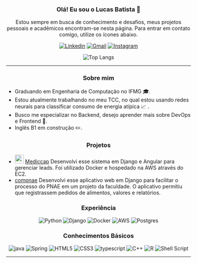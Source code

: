 
<div  style="display: inline_block" align="center"> 

### **Olá! Eu sou o Lucas Batista** 👋
Estou sempre em busca de conhecimento e desafios, meus projetos pessoais e acadêmicos encontram-se nesta página. Para entrar em contato comigo, utilize os ícones abaixo.

[![Linkedin](https://img.shields.io/badge/LinkedIn-0077B5?style=for-the-badge&logo=linkedin&logoColor=white)](https://www.linkedin.com/in/lucas-bt/)
 [![Gmail](https://img.shields.io/badge/Gmail-D14836?style=for-the-badge&logo=gmail&logoColor=white)](mailto:lucas.bt46@gmail.com)
[![Instagram](https://img.shields.io/badge/Instagram-E4405F?style=for-the-badge&logo=instagram&logoColor=white)](https://www.instagram.com/luucasbt_)

![Top Langs](https://github-readme-stats.vercel.app/api/top-langs/?username=luks-santos&layout=compact)

</div>
<hr/>

<div style="display: inline_block" align="center">
  
  ### **Sobre mim** </strong><br/>
</div>
  
  - Graduando em Engenharia de Computação no IFMG 🎓.
  - Estou atualmente trabalhando no meu TCC, no qual estou usando redes neurais para classificar consumo de energia atípica 📈 .
  - Busco me especializar no Backend, desejo aprender mais sobre DevOps e Frontend 🚀.
  - Inglês B1 em construção ✏️.
  
<div style="display: inline_block" align="center">

  ### **Projetos** </strong><br/>
</div>

 - <img width="24px" src="https://app.mediccap.com.br/favicon.ico"> [Mediccap](https://app.mediccap.com.br/login) Desenvolvi esse sistema em Django e Angular para gerenciar leads. Foi utilizado Docker e hospedado na AWS através do EC2.
 - [compnae](https://github.com/luks-santos/compnae) Desenvolvi esse aplicativo web em Django para facilitar o processo do PNAE em um projeto da faculdade. O aplicativo permitiu que registrassem pedidos de alimentos, valores e relatórios.

<div style="display: inline_block" align="center">
  
  ### **Experiência** 

  ![Python](https://img.shields.io/badge/Python-3776AB?style=for-the-badge&logo=python&logoColor=white)
  ![Django](https://img.shields.io/badge/Django-092E20?style=for-the-badge&logo=django&logoColor=white)
  ![Docker](https://img.shields.io/badge/docker-%230db7ed.svg?style=for-the-badge&logo=docker&logoColor=white)
  ![AWS](https://img.shields.io/badge/Amazon_AWS-232F3E?style=for-the-badge&logo=amazon-aws&logoColor=white)
  ![Postgres](https://img.shields.io/badge/PostgreSQL-316192?style=for-the-badge&logo=postgresql&logoColor=white)
</div>

<div style="display: inline_block" align="center">
   
   ### **Conhecimentos Básicos**

  ![java](https://img.shields.io/badge/Java-ED8B00?style=for-the-badge&logo=openjdk&logoColor=white)
  ![Spring](https://img.shields.io/badge/spring-%236DB33F.svg?style=for-the-badge&logo=spring&logoColor=white)
  ![HTML5](https://img.shields.io/badge/html5-%23E34F26.svg?style=for-the-badge&logo=html5&logoColor=white)
  ![CSS3](https://img.shields.io/badge/css3-%231572B6.svg?style=for-the-badge&logo=css3&logoColor=white)
  ![typescript](https://img.shields.io/badge/TypeScript-007ACC?style=for-the-badge&logo=typescript&logoColor=white)
  ![C++](https://img.shields.io/badge/c++-%2300599C.svg?style=for-the-badge&logo=c%2B%2B&logoColor=white)
  ![R](https://img.shields.io/badge/r-%23276DC3.svg?style=for-the-badge&logo=r&logoColor=white)
  ![Shell Script](https://img.shields.io/badge/shell_script-%23121011.svg?style=for-the-badge&logo=gnu-bash&logoColor=white)
 
</div>
<hr/>
    

